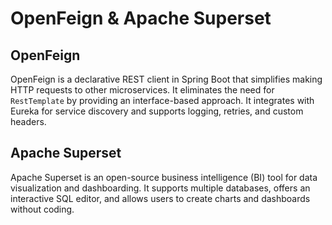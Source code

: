 # OpenFeign & Apache Superset  

## OpenFeign  
OpenFeign is a declarative REST client in Spring Boot that simplifies making HTTP requests to other microservices. It eliminates the need for `RestTemplate` by providing an interface-based approach. It integrates with Eureka for service discovery and supports logging, retries, and custom headers.  

## Apache Superset  
Apache Superset is an open-source business intelligence (BI) tool for data visualization and dashboarding. It supports multiple databases, offers an interactive SQL editor, and allows users to create charts and dashboards without coding.  
